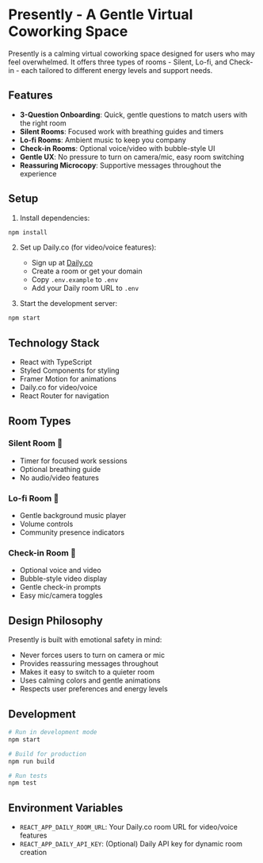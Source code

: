 # Presently - A Gentle Virtual Coworking Space

Presently is a calming virtual coworking space designed for users who may feel overwhelmed. It offers three types of rooms - Silent, Lo-fi, and Check-in - each tailored to different energy levels and support needs.

## Features

- **3-Question Onboarding**: Quick, gentle questions to match users with the right room
- **Silent Rooms**: Focused work with breathing guides and timers
- **Lo-fi Rooms**: Ambient music to keep you company
- **Check-in Rooms**: Optional voice/video with bubble-style UI
- **Gentle UX**: No pressure to turn on camera/mic, easy room switching
- **Reassuring Microcopy**: Supportive messages throughout the experience

## Setup

1. Install dependencies:
```bash
npm install
```

2. Set up Daily.co (for video/voice features):
   - Sign up at [Daily.co](https://daily.co)
   - Create a room or get your domain
   - Copy `.env.example` to `.env`
   - Add your Daily room URL to `.env`

3. Start the development server:
```bash
npm start
```

## Technology Stack

- React with TypeScript
- Styled Components for styling
- Framer Motion for animations
- Daily.co for video/voice
- React Router for navigation

## Room Types

### Silent Room 🤫
- Timer for focused work sessions
- Optional breathing guide
- No audio/video features

### Lo-fi Room 🎵
- Gentle background music player
- Volume controls
- Community presence indicators

### Check-in Room 💬
- Optional voice and video
- Bubble-style video display
- Gentle check-in prompts
- Easy mic/camera toggles

## Design Philosophy

Presently is built with emotional safety in mind:
- Never forces users to turn on camera or mic
- Provides reassuring messages throughout
- Makes it easy to switch to a quieter room
- Uses calming colors and gentle animations
- Respects user preferences and energy levels

## Development

```bash
# Run in development mode
npm start

# Build for production
npm run build

# Run tests
npm test
```

## Environment Variables

- `REACT_APP_DAILY_ROOM_URL`: Your Daily.co room URL for video/voice features
- `REACT_APP_DAILY_API_KEY`: (Optional) Daily API key for dynamic room creation

